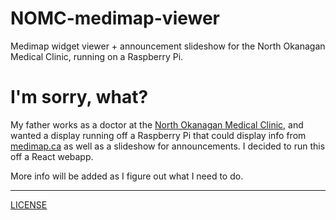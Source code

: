 # NOMC-medimap-viewer
Medimap widget viewer + announcement slideshow for the North Okanagan Medical Clinic, running on a Raspberry Pi.

# I'm sorry, what?
My father works as a doctor at the [North Okanagan Medical Clinic](http://www.health-local.com/biz/walk-in-clinics/vernon/british-columbia/north-okanagan-medical-clinic/), and wanted a display running off a Raspberry Pi that could display info from [medimap.ca](https://medimap.ca) as well as a slideshow for announcements. I decided to run this off a React webapp.

More info will be added as I figure out what I need to do.

---
[LICENSE](./LICENSE)
